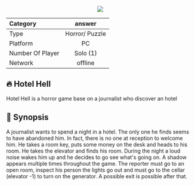 <p align = "center">
  <img src = "https://github.com/Lluciocc/Hotel-Hell/blob/main/standard%20(3).gif" />
</p>

  | Category | answer |
  |:--------------|:-------------:|
  | Type | Horror/ Puzzle |
  | Platform | PC |
  | Number Of Player | Solo (1) |
  | Network | offline |


## 🔥 Hotel Hell
Hotel Hell is a horror game base on a journalist who discover an hotel

## 📖 Synopsis
A journalist wants to spend a night in a hotel. The only one he finds seems to have abandoned him. In fact, there is no one at reception to welcome him. He takes a room key, puts some money on the desk and heads to his room. He takes the elevator and finds his room. During the night a loud noise wakes him up and he decides to go see what's going on. A shadow appears multiple times throughout the game. The reporter must go to an open room, inspect his person the lights go out and must go to the cellar (elevator -1) to turn on the generator. A possible exit is possible after that.

